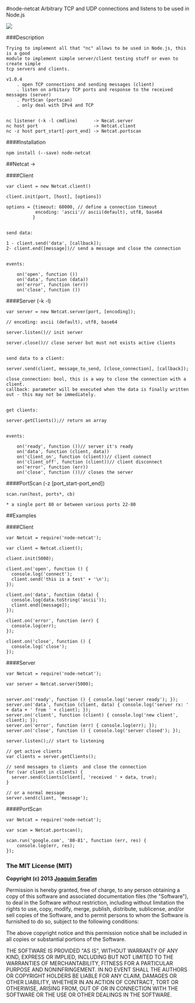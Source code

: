 #node-netcat
	Arbitrary TCP and UDP connections and listens to be used in Node.js


<a href="https://nodei.co/npm/node-netcat/"><img src="https://nodei.co/npm/node-netcat.png"></a>


###Description	
	
	Trying to implement all that "nc" allows to be used in Node.js, this is a good 
	module to implement simple server/client testing stuff or even to create simple
	tcp servers and clients.
		
	v1.0.4
		. open TCP connections and sending messages (client)
		. listen on arbitary TCP ports and response to the received messages (server)
		. PortScan (portscan)
		. only deal with IPv4 and TCP
	
	
	nc listener (-k -l cmdline)      -> Necat.server
	nc host port                     -> Netcat.client
	nc -z host port_start[-port_end] -> Netcat.portscan


####Installation

	npm install (--save) node-netcat


##Netcat -> 

####Client

	var client = new Netcat.client()
	
	client.init(port, [host], [options])
	
	options = {timeout: 60000, // define a connection timeout
	           encoding: 'ascii'// ascii(default), utf8, base64
	          }
	
	
	send data:
	
	1 - client.send('data', [callback]);
	2- client.end([message])// send a message and close the connection


	events:
	
		on('open', function ())
		on('data', function (data))
		on('error', function (err))
		on('close', function ())
			
			
####Server (-k -l)

	var server = new Netcat.server(port, [encoding]);
	
	// encoding: ascii (default), utf8, base64
			
	server.listen()// init server
	
	server.close()// close server but must not exists active clients
	
	
	send data to a client:
		
	server.send(client, message_to_send, [close_connection], [callback]);
	
	close_connection: bool, this is a way to close the connection with a client.
	callback: parameter will be executed when the data is finally written out - this may not be immediately.
	
	
	get clients:
	
	server.getClients();// return an array
	
	
	events: 
	
		on('ready', function ())// server it's ready
		on('data', function (client, data))
		on('client_on', function (client))// client connect
		on('client_off', function (client))// client disconnect
		on('error', function (err))
		on('close', function ())// closes the server
			
####PortScan (-z [port_start-port_end])
	
	scan.run(host, ports*, cb)
	
	* a single port 80 or between various ports 22-80

##Examples

####Client

	var Netcat = require('node-netcat');
	
	var client = Netcat.client();
	
	client.init(5000);
	
	client.on('open', function () {
	  console.log('connect');
	  client.send('this is a test' + '\n');
	});
	
	client.on('data', function (data) {
	  console.log(data.toString('ascii'));
	  client.end([message]);
	});
	
	client.on('error', function (err) {
	  console.log(err);
	});
	
	client.on('close', function () {
	  console.log('close');
	});

####Server

	var Netcat = require('node-netcat');
	
	var server = Netcat.server(5000);
	
	
	server.on('ready', function () { console.log('server ready'); });
	server.on('data', function (client, data) { console.log('server rx: ' + data + ' from ' + client); });
	server.on('client', function (client) { console.log('new client', client); });
	server.on('error', function (err) { console.log(err); });
	server.on('close', function () { console.log('server closed'); });

	server.listen();// start to listening
		
	// get active clients
	var clients = server.getClients();
	
	// send messages to clients	 and close the connection
	for (var client in clients) {
      server.send(clients[client], 'received ' + data, true);
    }

	// or a normal message	
	server.send(client, 'message');
	


####PortScan

	var Netcat = require('node-netcat');

	var scan = Netcat.portscan();
	
	scan.run('google.com', '80-81', function (err, res) {
		console.log(err, res);	
	});
	
	
	


	

### The MIT License (MIT)

**Copyright (c) 2013 [Joaquim Serafim](http://joaquimserafim.pt)**

Permission is hereby granted, free of charge, to any person obtaining a copy
of this software and associated documentation files (the "Software"), to deal
in the Software without restriction, including without limitation the rights
to use, copy, modify, merge, publish, distribute, sublicense, and/or sell
copies of the Software, and to permit persons to whom the Software is
furnished to do so, subject to the following conditions:

The above copyright notice and this permission notice shall be included in
all copies or substantial portions of the Software.

THE SOFTWARE IS PROVIDED "AS IS", WITHOUT WARRANTY OF ANY KIND, EXPRESS OR
IMPLIED, INCLUDING BUT NOT LIMITED TO THE WARRANTIES OF MERCHANTABILITY,
FITNESS FOR A PARTICULAR PURPOSE AND NONINFRINGEMENT. IN NO EVENT SHALL THE
AUTHORS OR COPYRIGHT HOLDERS BE LIABLE FOR ANY CLAIM, DAMAGES OR OTHER
LIABILITY, WHETHER IN AN ACTION OF CONTRACT, TORT OR OTHERWISE, ARISING FROM,
OUT OF OR IN CONNECTION WITH THE SOFTWARE OR THE USE OR OTHER DEALINGS IN
THE SOFTWARE.


